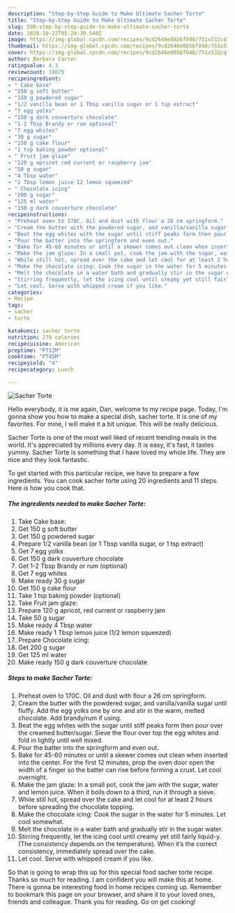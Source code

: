 ```yaml
---
description: "Step-by-Step Guide to Make Ultimate Sacher Torte"
title: "Step-by-Step Guide to Make Ultimate Sacher Torte"
slug: 500-step-by-step-guide-to-make-ultimate-sacher-torte
date: 2020-10-22T05:24:30.540Z
image: https://img-global.cpcdn.com/recipes/9cd2646e0856f048/751x532cq70/sacher-torte-recipe-main-photo.jpg
thumbnail: https://img-global.cpcdn.com/recipes/9cd2646e0856f048/751x532cq70/sacher-torte-recipe-main-photo.jpg
cover: https://img-global.cpcdn.com/recipes/9cd2646e0856f048/751x532cq70/sacher-torte-recipe-main-photo.jpg
author: Barbara Carter
ratingvalue: 4.3
reviewcount: 18675
recipeingredient:
- " Cake base"
- "150 g soft butter"
- "150 g powdered sugar"
- "1/2 vanilla bean or 1 Tbsp vanilla sugar or 1 tsp extract"
- "7 egg yolks"
- "150 g dark couverture chocolate"
- "1-2 Tbsp Brandy or rum optional"
- "7 egg whites"
- "30 g sugar"
- "150 g cake flour"
- "1 tsp baking powder optional"
- " Fruit jam glaze"
- "120 g apricot red current or raspberry jam"
- "50 g sugar"
- "4 Tbsp water"
- "1 Tbsp lemon juice 12 lemon squeezed"
- " Chocolate icing"
- "200 g sugar"
- "125 ml water"
- "150 g dark couverture chocolate"
recipeinstructions:
- "Preheat oven to 170C. Oil and dust with flour a 26 cm springform."
- "Cream the butter with the powdered sugar, and vanilla/vanilla sugar until fluffy. Add the egg yolks one by one and stir in the warm, melted chocolate. Add brandy/rum if using."
- "Beat the egg whites with the sugar until stiff peaks form then pour over the creamed butter/sugar. Sieve the flour over top the egg whites and fold in lightly until well mixed."
- "Pour the batter into the springform and even out."
- "Bake for 45-60 minutes or until a skewer comes out clean when inserted into the center. For the first 12 minutes, prop the oven door open the width of a finger so the batter can rise before forming a crust. Let cool overnight."
- "Make the jam glaze: In a small pot, cook the jam with the sugar, water and lemon juice. When it boils down to a third, run it through a sieve."
- "While still hot, spread over the cake and let cool for at least 2 hours before spreading the chocolate topping."
- "Make the chocolate icing: Cook the sugar in the water for 5 minutes. Let cool somewhat."
- "Melt the chocolate in a water bath and gradually stir in the sugar water."
- "Stirring frequently, let the icing cool until creamy yet still fairly liquid-y. (The consistency depends on the temperature). When it’s the correct consistency, immediately spread over the cake."
- "Let cool. Serve with whipped cream if you like."
categories:
- Recipe
tags:
- sacher
- torte

katakunci: sacher torte 
nutrition: 279 calories
recipecuisine: American
preptime: "PT12M"
cooktime: "PT45M"
recipeyield: "4"
recipecategory: Lunch

---
```



![Sacher Torte](https://img-global.cpcdn.com/recipes/9cd2646e0856f048/751x532cq70/sacher-torte-recipe-main-photo.jpg)

Hello everybody, it is me again, Dan, welcome to my recipe page. Today, I'm gonna show you how to make a special dish, sacher torte. It is one of my favorites. For mine, I will make it a bit unique. This will be really delicious.



Sacher Torte is one of the most well liked of recent trending meals in the world. It's appreciated by millions every day. It is easy, it's fast, it tastes yummy. Sacher Torte is something that I have loved my whole life. They are nice and they look fantastic.


To get started with this particular recipe, we have to prepare a few ingredients. You can cook sacher torte using 20 ingredients and 11 steps. Here is how you cook that.

<!--inarticleads1-->

##### The ingredients needed to make Sacher Torte:

1. Take  Cake base:
1. Get 150 g soft butter
1. Get 150 g powdered sugar
1. Prepare 1/2 vanilla bean (or 1 Tbsp vanilla sugar, or 1 tsp extract)
1. Get 7 egg yolks
1. Get 150 g dark couverture chocolate
1. Get 1-2 Tbsp Brandy or rum (optional)
1. Get 7 egg whites
1. Make ready 30 g sugar
1. Get 150 g cake flour
1. Take 1 tsp baking powder (optional)
1. Take  Fruit jam glaze:
1. Prepare 120 g apricot, red current or raspberry jam
1. Take 50 g sugar
1. Make ready 4 Tbsp water
1. Make ready 1 Tbsp lemon juice (1/2 lemon squeezed)
1. Prepare  Chocolate icing:
1. Get 200 g sugar
1. Get 125 ml water
1. Make ready 150 g dark couverture chocolate




<!--inarticleads2-->

##### Steps to make Sacher Torte:

1. Preheat oven to 170C. Oil and dust with flour a 26 cm springform.
1. Cream the butter with the powdered sugar, and vanilla/vanilla sugar until fluffy. Add the egg yolks one by one and stir in the warm, melted chocolate. Add brandy/rum if using.
1. Beat the egg whites with the sugar until stiff peaks form then pour over the creamed butter/sugar. Sieve the flour over top the egg whites and fold in lightly until well mixed.
1. Pour the batter into the springform and even out.
1. Bake for 45-60 minutes or until a skewer comes out clean when inserted into the center. For the first 12 minutes, prop the oven door open the width of a finger so the batter can rise before forming a crust. Let cool overnight.
1. Make the jam glaze: In a small pot, cook the jam with the sugar, water and lemon juice. When it boils down to a third, run it through a sieve.
1. While still hot, spread over the cake and let cool for at least 2 hours before spreading the chocolate topping.
1. Make the chocolate icing: Cook the sugar in the water for 5 minutes. Let cool somewhat.
1. Melt the chocolate in a water bath and gradually stir in the sugar water.
1. Stirring frequently, let the icing cool until creamy yet still fairly liquid-y. (The consistency depends on the temperature). When it’s the correct consistency, immediately spread over the cake.
1. Let cool. Serve with whipped cream if you like.




So that is going to wrap this up for this special food sacher torte recipe. Thanks so much for reading. I am confident you will make this at home. There is gonna be interesting food in home recipes coming up. Remember to bookmark this page on your browser, and share it to your loved ones, friends and colleague. Thank you for reading. Go on get cooking!
